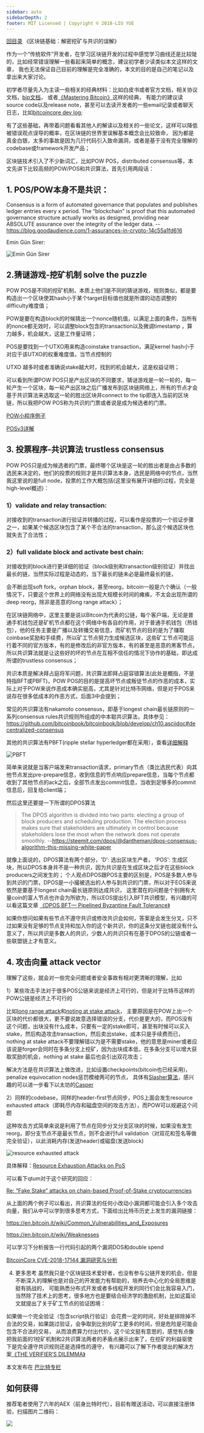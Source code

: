 ```yaml
---
sidebar: auto
sidebarDepth: 2
footer: MIT Licensed | Copyright © 2018-LIU YUE
---
```


[回目录](/docs/blockchain)  《区块链基础：解密挖矿与共识的误解》

作为一个“传统软件”开发者，在学习区块链开发的过程中感觉学习曲线还是比较陡的，比如经常错误理解一些看起来简单的概念，建议初学者少读类似本文这样的文章，
我也无法保证自己目前的理解是完全准确的，本文的目的是自己的笔记以及拿出来大家讨论。

初学者尽量先入为主读一些相关的经典材料：比如白皮书或者官方文档，相关协议文档，[bip文档](https://github.com/bitcoin/bips)，
或者[《Mastering Bitcoin》](https://github.com/bitcoinbook/bitcoinbook)这样的经典，
有能力的建议读source code以及release note，甚至可以去读开发者的一些email记录或者聊天日志，比如[bitcoincore dev log](http://www.erisian.com.au/bitcoin-core-dev/);

有了这些基础，再带着问题看看其他人的解读以及相关的一些论文，这样可以降低被错误观点误导的概率，在区块链的世界里误解基本概念会比较致命，
因为都是真金白银，太多的事故是因为几行代码引入致命漏洞，或者是基于没有完全理解的codebase或framework开发产品；

区块链技术引入了不少新词汇，比如POW POS，distributed consensus等，本文先讲下比较高频的POW/POS和共识算法，首先引用两段话：

## 1. POS/POW本身不是共识：

Consensus is a form of automated governance that populates and publishes ledger entries every x period. 
The “blockchain” is proof that this automated governance structure actually works as designed, providing near ABSOLUTE assurance over the integrity of the ledger data. 
-- https://blog.goodaudience.com/1-assurances-in-crypto-14c55a1fd616

Emin Gün Sirer:

![Emin Gün Sirer](/docs/docs_image/blockchain/consensus1.jpg)

## 2.猜谜游戏-挖矿机制 solve the puzzle

POW POS是不同的挖矿机制，本质上他们是不同的猜谜游戏，规则类似，都是要构造出一个区块使其hash小于某个target目标值也就是所谓的动态调整的difficulty难度值；

POW是要在构造block的时候猜出一个nonce随机值，以满足上面的条件，当所有的nonce都无效时，可以调整block包含的transaction以及微调timestamp ，算力越多，机会越大，这是工作量证明；

POS是要找到一个UTXO用来构造coinstake transaction，满足kernel hash小于对应于该UTXO的权重难度值，当节点控制的

UTXO  越多时或者准确说stake越大时，找到的机会越大，这是权益证明；

可以看到所谓POW POS只是产出区块的不同要求，猜谜游戏是一轮一轮的，每一轮产生一个区块，每一轮产出区块之后广播发布到区块链网络上，所有的节点才会基于共识算法来选取这一轮的胜出区块并connect to the tip即连入当前的区块链，所以我把POW POS称为共识的门票或者说是成为候选者的门票。

[POW小程序例子](https://github.com/bitcoinbook/bitcoinbook/blob/df1828b7205a5950a16a3182cf9b15421ee70658/ch10.asciidoc#pow_example_outputs)

[POSv3详解](http://earlz.net/view/2017/07/27/1904/the-missing-explanation-of-proof-of-stake-version)

## 3. 投票程序-共识算法 trustless consensus

POW POS只是成为候选者的门票，最终哪个区块是这一轮的胜出者是由占多数的选民来决定的，他们的投票的规则才是共识算法本身，选民是网络中的节点，当然我这里说的是full node，投票的工作大概包括(这里没有展开详细的过程，完全是high-level概述)：

### 1）validate and relay transaction: 

对接收到的transaction进行验证并转播的过程，可以看作是投票的一个验证步骤之一，如果某个候选区块包含了某个不合法的transaction，那么这个候选区块也就失去了合法性；

### 2）full validate block and activate best chain: 

对接收到的block进行更详细的验证（block级别和transaction级别验证）并找出最长的链，当然实际过程是动态的，当下最长的链未必是最终最长的链，

会不断出现soft fork，orphan block，甚至reorg，bitcoin一般是六个确认（一般情况下，只要这个世界上的网络没有出现大规模长时间的瘫痪，不太会出现所谓的deep reorg，除非是恶意的long range attack）；

在区块链网络中，这里主要是说以Bitcoin为代表的公链，每个客户端，无论是普通手机钱包还是矿机节点都在这个网络中有各自的作用，对于普通手机钱包（热钱包），他的任务主要是广播以及转播交易信息，而矿机节点的目的是为了赚取coinbase奖励和手续费，所以矿工节点努力生成候选区块，这些矿工节点可能运行着不同的官方版本，有的是修改后的非官方版本，有的甚至是恶意的黑客节点，所以共识算法就是让这些好的坏的节点在互相不信任的情况下协作的基础，即达成所谓的trustless consensus；

共识本质是解决拜占庭将军问题，共识算法即拜占庭容错算法(此处是概指，不是特指BFT或PBFT)，POW POS的目的是提高坏节点或叛徒节点的作恶的成本，实际上对于POW来说作恶成本确实挺高，尤其是针对比特币网络，但是对于POS来说存在很多低成本的作恶方式，后面3中会提到；

常见的共识算法有nakamoto consensus，即基于longest chain最长链原则的一系列consensus rules共识规则所组成的中本聪共识算法，具体参见：https://github.com/bitcoinbook/bitcoinbook/blob/develop/ch10.asciidoc#decentralized-consensus

其他的共识算法有PBFT(ripple stellar hyperledger都在采用），查看[详细解释](http://pmg.csail.mit.edu/papers/osdi99.pdf)

![PBFT](/docs/docs_image/blockchain/consensus2.jpg)

简单来说就是当客户端发来transaction请求，primary节点（类比选民代表）向其他节点发出pre-prepare信息，收到信息的节点响应prepare信息，当每个节点都收到了其他节点的ack之后，全部节点发出commit信息，当收到足够多的commit信息后，回复给client端；

然后这里还要提一下所谓的DPOS算法

> The DPOS algorithm is divided into two parts: electing a group of block producers and scheduling production. The election process makes sure that stakeholders are ultimately in control because stakeholders lose the most when the network does not operate smoothly.
> --https://steemit.com/dpos/@dantheman/dpos-consensus-algorithm-this-missing-white-paper

就像上面说的，DPOS算法有两个部分，'D': 选出区块生产者， 'POS': 生成区块，所以DPOS本身并不是一种共识，因为共识是在生成区块之后才在这些block producers之间发生的；
个人观点DPOS跟POS主要的区别是，POS是多数人参与到共识的门票，DPOS是一小撮被选出的人参与到共识的门票，所以对于EOS来说依然是要基于longest chain最长链原则达成共识，
这里潜在的问题是个别拥有大量coin的富人节点也许会为所欲为，所以EOS提出引入BFT共识模型，有兴趣的可以看这篇文章 [《DPOS BFT— Pipelined Byzantine Fault Tolerance》](https://medium.com/eosio/dpos-bft-pipelined-byzantine-fault-tolerance-8a0634a270ba)

如果你想问如果有些节点不遵守共识或修改共识会如何，答案是会发生分叉，只不过如果没有足够的节点支持和加入你的这个新共识，你的这条分叉链也就没有什么意义了，所以共识是多数人的共识，少数人的共识只有在基于DPOS的公链或者一些联盟链上才有意义。

## 4. 攻击向量 attack vector

理解了这些，就会对一些完全问题或者安全事故有相对更清晰的理解，比如

1）某些攻击手法对于很多POS公链来说是经济上可行的，但是对于比特币这样的POW公链是经济上不可行的

比如[long range attack](https://blog.ethereum.org/2014/05/15/long-range-attacks-the-serious-problem-with-adaptive-proof-of-work/)和[noting at stake attack](https://ethereum.stackexchange.com/questions/2402/what-exactly-is-the-nothing-at-stake-problem)，
主要原因是在POW上出一个区块的代价都很大，更不要说故意选择错误的分支，代价是更大的，而POS没有这个问题，出块没有什么成本，只要有一定的stake即可，甚至有时候可以买入stake，然后构造攻击transaction，然后卖出stake，成本只是手续费而已，nothing at stake attack不要理解错以为是不需要stake，他的意思是miner或者应该说是forger会同时在多条分支上挖矿，因为出块成本低，在多条分支可以增大获取奖励的机会，nothing at stake 最后也会引出双花攻击；

解决方法是在共识算法上做改进，比如设置checkpoints(bitcoin也已经采用)，penalize equivocation nodes惩罚模棱两可的节点，
具体有[Slasher算法](https://blog.ethereum.org/2014/01/15/slasher-a-punitive-proof-of-stake-algorithm/)，感兴趣的可以进一步看下以太坊的[Casper](https://medium.com/@jonchoi/ethereum-casper-101-7a851a4f1eb0)

2）同样的codebase，同样的header-first节点同步，POS上面会发生resource exhausted attack（即耗尽内存和磁盘空间的攻击方法），而POW可以规避这个问题

这种攻击方式简单来说是利用了节点在同步分叉分支区块的时候，如果没有发生reorg，即分支节点不是最长节点，则不会进行full validation（对双花和签名等做完全验证），以此消耗内存(发送header)或磁盘(发送block)

![resource exhausted attack](/docs/docs_image/blockchain/consensus3.jpg)

具体解释：[Resource Exhaustion Attacks on PoS](http://fc19.ifca.ai/preproceedings/180-preproceedings.pdf)

可以看下qtum对于这个研究的回应：

[Re: “Fake Stake” attacks on chain-based Proof-of-Stake cryptocurrencies](https://blog.qtum.org/re-fake-stake-attacks-on-chain-based-proof-of-stake-cryptocurrencies-f26d58dc8f46)

从上面的两个例子可以看出，共识算法的任何小改动小漏洞都可能会引入多个攻击向量，我们从中可以学到很多思考方式，下面给出比特币历史上发生的漏洞链接：

https://en.bitcoin.it/wiki/Common_Vulnerabilities_and_Exposures

https://en.bitcoin.it/wiki/Weaknesses

可以学习下分析报告一行代码引起的两个漏洞DOS和double spend

[BitcoinCore CVE-2018-17144 漏洞研究与分析](https://paper.seebug.org/742/)

4. 更多思考
虽然我只是个区块链技术爱好者，也没有参与公链开发的机会，但是不断深入的理解也是对自己的开发能力有帮助的，培养去中心化的全局思维是挺有挑战的，
可能熟悉分布式开发或者多线程开发的同行们会比我容易入门，当然除了技术上的思考，很多地方也是要结合经济学的激励机制，比如这篇论文就提出了关于矿工节点的验证困境：

如果做一个完全验证（包含script执行验证）会花费一定的时间，好处是排除掉不合法的交易，如果跳过验证，会争取到比别的矿工更多的时间，但是危险是可能会包含不合法的交易，
从而浪费算力付出代价，这个论文挺有意思的，感觉有点像把我前面的1挖矿机制和2共识算法两者的矛盾点展示出来了，在挖矿的利益驱使下是完全遵守共识规则还是选择性的遵守，
有兴趣可以了解下作者提出的解决方案[《THE VERIFIER’S DILEMMA》](https://eprint.iacr.org/2015/702.pdf)

本文发布在 [巴比特专栏](https://www.8btc.com/article/393154)



## 如何获得

推荐笔者使用了六年的AEX（前身比特时代），目前有赠送活动，可以直接注册体验，扫描图片二维码：

![](/docs/docs_image/blockchain/aex_1.jpg)
